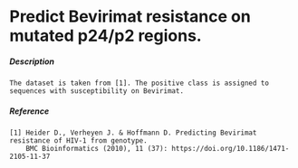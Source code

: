 # Predict Bevirimat resistance on mutated p24/p2 regions.

##### Description 

    The dataset is taken from [1]. The positive class is assigned to sequences with susceptibility on Bevirimat. 
    
##### Reference

    [1] Heider D., Verheyen J. & Hoffmann D. Predicting Bevirimat resistance of HIV-1 from genotype. 
        BMC Bioinformatics (2010), 11 (37): https://doi.org/10.1186/1471-2105-11-37
    